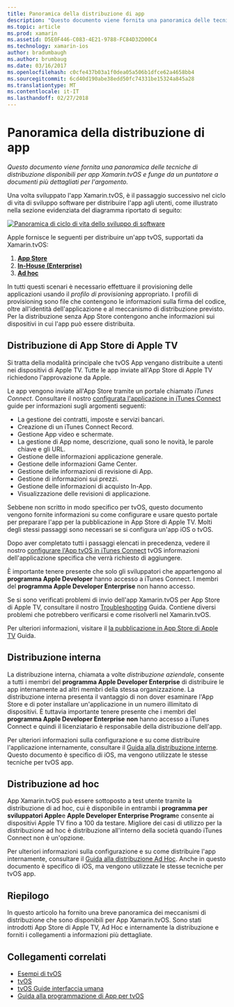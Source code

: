 ```yaml
---
title: Panoramica della distribuzione di app
description: "Questo documento viene fornita una panoramica delle tecniche di distribuzione disponibili per app Xamarin.tvOS e funge da un puntatore a documenti più dettagliati per l'argomento."
ms.topic: article
ms.prod: xamarin
ms.assetid: D5E0F446-C083-4E21-9788-FC84D32D00C4
ms.technology: xamarin-ios
author: bradumbaugh
ms.author: brumbaug
ms.date: 03/16/2017
ms.openlocfilehash: c0cfe437b03a1f0dea05a506b1dfce62a4658bb4
ms.sourcegitcommit: 6cd40d190abe38edd50fc74331be15324a845a28
ms.translationtype: MT
ms.contentlocale: it-IT
ms.lasthandoff: 02/27/2018
---
```

# <a name="app-distribution-overview"></a>Panoramica della distribuzione di app

_Questo documento viene fornita una panoramica delle tecniche di distribuzione disponibili per app Xamarin.tvOS e funge da un puntatore a documenti più dettagliati per l'argomento._


Una volta sviluppato l'app Xamarin.tvOS, è il passaggio successivo nel ciclo di vita di sviluppo software per distribuire l'app agli utenti, come illustrato nella sezione evidenziata del diagramma riportato di seguito:


[![Panoramica di ciclo di vita dello sviluppo di software](images/publishingdiagram.png)](images/publishingdiagram.png)


Apple fornisce le seguenti per distribuire un'app tvOS, supportati da Xamarin.tvOS:

1. [**App Store**](#Apple-TV-App-Store-Distribution)
2. [**In-House (Enterprise)**](#In-House-Distribution) 
2. [**Ad hoc**](#Ad_Hoc_Distribution) 

In tutti questi scenari è necessario effettuare il provisioning delle applicazioni usando il *profilo di provisioning* appropriato. I profili di provisioning sono file che contengono le informazioni sulla firma del codice, oltre all'identità dell'applicazione e al meccanismo di distribuzione previsto. Per la distribuzione senza App Store contengono anche informazioni sui dispositivi in cui l'app può essere distribuita.

<a name="Apple-TV-App-Store-Distribution" />

## <a name="apple-tv-app-store-distribution"></a>Distribuzione di App Store di Apple TV

Si tratta della modalità principale che tvOS App vengano distribuite a utenti nei dispositivi di Apple TV. Tutte le app inviate all'App Store di Apple TV richiedono l'approvazione da Apple.

Le app vengono inviate all'App Store tramite un portale chiamato *iTunes Connect*. Consultare il nostro [configurata l'applicazione in iTunes Connect](~/ios/deploy-test/app-distribution/app-store-distribution/itunesconnect.md) guide per informazioni sugli argomenti seguenti:

- La gestione dei contratti, imposte e servizi bancari.
- Creazione di un iTunes Connect Record.
- Gestione App video e schermate.
- La gestione di App nome, descrizione, quali sono le novità, le parole chiave e gli URL.
- Gestione delle informazioni applicazione generale.
- Gestione delle informazioni Game Center.
- Gestione delle informazioni di revisione di App.
- Gestione di informazioni sui prezzi.
- Gestione delle informazioni di acquisto In-App.
- Visualizzazione delle revisioni di applicazione.

Sebbene non scritto in modo specifico per tvOS, questo documento vengono fornite informazioni su come configurare e usare questo portale per preparare l'app per la pubblicazione in App Store di Apple TV. Molti degli stessi passaggi sono necessari se si configura un'app iOS o tvOS.

Dopo aver completato tutti i passaggi elencati in precedenza, vedere il nostro [configurare l'App tvOS in iTunes Connect](~/ios/tvos/deploy-test/app-distribution/itunes-connect.md) tvOS informazioni dell'applicazione specifica che verrà richiesto di aggiungere.

È importante tenere presente che solo gli sviluppatori che appartengono al **programma Apple Developer** hanno accesso a iTunes Connect. I membri del **programma Apple Developer Enterprise** non hanno accesso.

Se si sono verificati problemi di invio dell'app Xamarin.tvOS per App Store di Apple TV, consultare il nostro [Troubleshooting](~/ios/tvos/troubleshooting.md) Guida. Contiene diversi problemi che potrebbero verificarsi e come risolverli nel Xamarin.tvOS.

Per ulteriori informazioni, visitare il [la pubblicazione in App Store di Apple TV](~/ios/tvos/deploy-test/app-distribution/app-store-publishing.md) Guida.

<a name="In-House-Distribution" />

## <a name="in-house-distribution"></a>Distribuzione interna

La distribuzione interna, chiamata a volte *distribuzione aziendale*, consente a tutti i membri del **programma Apple Developer Enterprise** di distribuire le app internamente ad altri membri della stessa organizzazione. La distribuzione interna presenta il vantaggio di non dover esaminare l'App Store e di poter installare un'applicazione in un numero illimitato di dispositivi. È tuttavia importante tenere presente che i membri del **programma Apple Developer Enterprise** **non** hanno accesso a iTunes Connect e quindi il licenziatario è responsabile della distribuzione dell'app.

Per ulteriori informazioni sulla configurazione e su come distribuire l'applicazione internamente, consultare il [Guida alla distribuzione interne](~/ios/deploy-test/app-distribution/in-house-distribution.md). Questo documento è specifico di iOS, ma vengono utilizzate le stesse tecniche per tvOS app.

<a name="Ad-Hoc-Distribution" />

## <a name="ad-hoc-distribution"></a>Distribuzione ad hoc

App Xamarin.tvOS può essere sottoposto a test utente tramite la distribuzione di ad hoc, cui è disponibile in entrambi i **programma per sviluppatori Apple**e **Apple Developer Enterprise Program**e consente ai dispositivi Apple TV fino a 100 da testare. Migliore dei casi di utilizzo per la distribuzione ad hoc è distribuzione all'interno della società quando iTunes Connect non è un'opzione.

Per ulteriori informazioni sulla configurazione e su come distribuire l'app internamente, consultare il [Guida alla distribuzione Ad Hoc](~/ios/deploy-test/app-distribution/ad-hoc-distribution.md). Anche in questo documento è specifico di iOS, ma vengono utilizzate le stesse tecniche per tvOS app.

<a name="Summary" />

## <a name="summary"></a>Riepilogo

In questo articolo ha fornito una breve panoramica dei meccanismi di distribuzione che sono disponibili per App Xamarin.tvOS. Sono stati introdotti App Store di Apple TV, Ad Hoc e internamente la distribuzione e forniti i collegamenti a informazioni più dettagliate.



## <a name="related-links"></a>Collegamenti correlati

- [Esempi di tvOS](https://developer.xamarin.com/samples/tvos/all/)
- [tvOS](https://developer.apple.com/tvos/)
- [tvOS Guide interfaccia umana](https://developer.apple.com/tvos/human-interface-guidelines/)
- [Guida alla programmazione di App per tvOS](https://developer.apple.com/library/prerelease/tvos/documentation/General/Conceptual/AppleTV_PG/)
